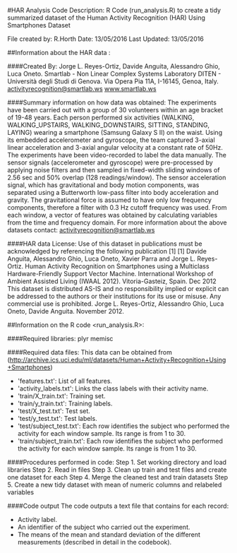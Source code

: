 #HAR Analysis Code
Description: R Code (run_analysis.R) to create a tidy summarized dataset of the Human Activity Recognition (HAR) Using Smartphones Dataset

File created by: R.Horth
Date: 13/05/2016
Last Updated: 13/05/2016

##Information about the HAR data :

####Created By: 
Jorge L. Reyes-Ortiz, Davide Anguita, Alessandro Ghio, Luca Oneto.
Smartlab - Non Linear Complex Systems Laboratory
DITEN - Università degli Studi di Genova.
Via Opera Pia 11A, I-16145, Genoa, Italy.
activityrecognition@smartlab.ws
www.smartlab.ws

####Summary information on how data was obtained:
The experiments have been carried out with a group of 30 volunteers within an age bracket of 19-48 years. Each person performed six activities (WALKING, WALKING_UPSTAIRS, WALKING_DOWNSTAIRS, SITTING, STANDING, LAYING) wearing a smartphone (Samsung Galaxy S II) on the waist. Using its embedded accelerometer and gyroscope, the team captured 3-axial linear acceleration and 3-axial angular velocity at a constant rate of 50Hz. The experiments have been video-recorded to label the data manually. 
The sensor signals (accelerometer and gyroscope) were pre-processed by applying noise filters and then sampled in fixed-width sliding windows of 2.56 sec and 50% overlap (128 readings/window). The sensor acceleration signal, which has gravitational and body motion components, was separated using a Butterworth low-pass filter into body acceleration and gravity. The gravitational force is assumed to have only low frequency components, therefore a filter with 0.3 Hz cutoff frequency was used. From each window, a vector of features was obtained by calculating variables from the time and frequency domain. 
For more information about the above datasets contact: activityrecognition@smartlab.ws

####HAR data License:
Use of this dataset in publications must be acknowledged by referencing the following publication [1] 
[1] Davide Anguita, Alessandro Ghio, Luca Oneto, Xavier Parra and Jorge L. Reyes-Ortiz. Human Activity Recognition on Smartphones using a Multiclass Hardware-Friendly Support Vector Machine. International Workshop of Ambient Assisted Living (IWAAL 2012). Vitoria-Gasteiz, Spain. Dec 2012
This dataset is distributed AS-IS and no responsibility implied or explicit can be addressed to the authors or their institutions for its use or misuse. Any commercial use is prohibited.
Jorge L. Reyes-Ortiz, Alessandro Ghio, Luca Oneto, Davide Anguita. November 2012.


##Information on the R code <run_analysis.R>:

####Required libraries:
plyr
memisc

####Required data files:
This data can be obtained from (http://archive.ics.uci.edu/ml/datasets/Human+Activity+Recognition+Using+Smartphones)
- 'features.txt': List of all features.
- 'activity_labels.txt': Links the class labels with their activity name.
- 'train/X_train.txt': Training set.
- 'train/y_train.txt': Training labels.
- 'test/X_test.txt': Test set.
- 'test/y_test.txt': Test labels.
- 'test/subject_test.txt': Each row identifies the subject who performed the activity for each window sample. Its range is from 1 to 30. 
- 'train/subject_train.txt': Each row identifies the subject who performed the activity for each window sample. Its range is from 1 to 30. 

####Procedures performed in code:
Step 1. Set working directory and load libraries
Step 2. Read in files
Step 3. Clean up train and test files and create one dataset for each
Step 4. Merge the cleaned test and train datasets
Step 5. Create a new tidy dataset with mean of numeric columns and relabeled variables 

####Code output
The code outputs a text file that contains for each record:
- Activity label. 
- An identifier of the subject who carried out the experiment.
- The means of the mean and standard deviation of the different measurements (described in detail in the codebook). 
